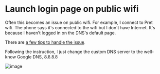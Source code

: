 # Launch login page on public wifi

Often this becomes an issue on public wifi. For example, I connect to Pret wifi. The phone says it's connected to the wifi but I don't have Internet.
It's because I haven't logged in on the DNS's default page. 

There are [a few tips to handle the issue](https://zapier.com/blog/open-wifi-login-page/). 

Following the instruction, I just change the custom DNS server to the well-know Google DNS, 8.8.8.8

![image](https://user-images.githubusercontent.com/840427/122675345-dd3b8400-d1d0-11eb-884a-528c5418a243.png)
